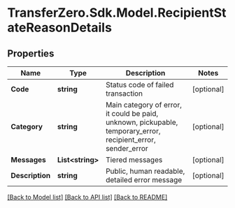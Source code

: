 
# TransferZero.Sdk.Model.RecipientStateReasonDetails

## Properties

Name | Type | Description | Notes
------------ | ------------- | ------------- | -------------
**Code** | **string** | Status code of failed transaction | [optional] 
**Category** | **string** | Main category of error, it could be paid, unknown, pickupable, temporary_error, recipient_error, sender_error | [optional] 
**Messages** | **List&lt;string&gt;** | Tiered messages | [optional] 
**Description** | **string** | Public, human readable, detailed error message | [optional] 

[[Back to Model list]](../README.md#documentation-for-models)
[[Back to API list]](../README.md#documentation-for-api-endpoints)
[[Back to README]](../README.md)


